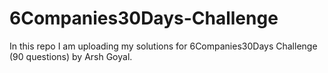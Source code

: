 # 6Companies30Days-Challenge


In this repo I am uploading my solutions for 6Companies30Days Challenge (90 questions) by Arsh Goyal.




<!-- https://github.com/Sandyy07/6Companies30Days-Challenge -->